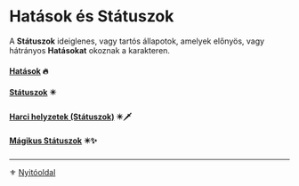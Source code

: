 # Hatások és Státuszok

A **Státuszok** ideiglenes, vagy tartós állapotok, amelyek előnyös, vagy hátrányos **Hatásokat** okoznak a karakteren.

#### [Hatások](081_hatasok.md) 🔥

#### [Státuszok](082_statuszok.md) ✴️

#### [Harci helyzetek (Státuszok)](083_harci_helyzetek_99.md) ✴️🗡️

#### [Mágikus Státuszok](084_magikus_statuszok_99) ✴️✨

---

⚜️ [Nyitóoldal](start.md#8-hat%C3%A1sok-%C3%A9s-st%C3%A1tuszok)
